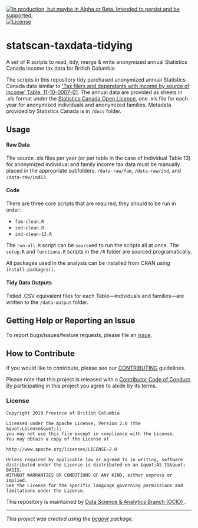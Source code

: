 <a id="devex-badge" rel="Delivery" href="https://github.com/BCDevExchange/assets/blob/master/README.md"><img alt="In production, but maybe in Alpha or Beta. Intended to persist and be supported." style="border-width:0" src="https://assets.bcdevexchange.org/images/badges/delivery.svg" title="In production, but maybe in Alpha or Beta. Intended to persist and be supported." /></a>[![License](https://img.shields.io/badge/License-Apache%202.0-blue.svg)](https://opensource.org/licenses/Apache-2.0)

# statscan-taxdata-tidying
 
A set of R scripts to read, tidy, merge & write anonymized annual Statistics Canada income tax data for British Columbia. 

The scripts in this repository tidy purchased anonymized annual Statistics Canada data similar to ['Tax filers and dependants with income by source of income' Table: 11-10-0007-01](https://www150.statcan.gc.ca/t1/tbl1/en/tv.action?pid=1110000701). The annual data are provided as sheets in .xls format under the [Statistics Canada Open Licence](https://www.statcan.gc.ca/eng/reference/licence), one .xls file for each year for anonymized individuals and anonymized families. Metadata provided by Statistics Canada is in `/docs` folder.


## Usage

#### Raw Data

The source .xls files per year (or per table in the case of Individual Table 13) for anonymized individual and family income tax data must be manually placed in the appropriate subfolders: `/data-raw/fam`, `/data-raw/ind`, and `/data-raw/ind13`.

#### Code

There are three core scripts that are required, they should to be run in order:

- `fam-clean.R`
- `ind-clean.R`
- `ind-clean-13.R`

The `run-all.R` script can be `source`ed to run the scripts all at once. The `setup.R` and `functions.R` scripts in the `/R` folder are sourced programatically.

All packages used in the analysis can be installed from CRAN using `install.packages()`.

#### Tidy Data Outputs

Tidied .CSV equivalent files for each Table&mdash;individuals and families&mdash;are written to the `/data-output` folder.


## Getting Help or Reporting an Issue

To report bugs/issues/feature requests, please file an [issue](https://github.com/bcgov/StatCan_IncomeTax_Tidying/issues/).

## How to Contribute

If you would like to contribute, please see our [CONTRIBUTING](CONTRIBUTING.md) guidelines.

Please note that this project is released with a [Contributor Code of Conduct](CODE_OF_CONDUCT.md). By participating in this project you agree to abide by its terms.

### License

```
Copyright 2019 Province of British Columbia

Licensed under the Apache License, Version 2.0 (the &quot;License&quot;);
you may not use this file except in compliance with the License.
You may obtain a copy of the License at

http://www.apache.org/licenses/LICENSE-2.0

Unless required by applicable law or agreed to in writing, software distributed under the License is distributed on an &quot;AS IS&quot; BASIS,
WITHOUT WARRANTIES OR CONDITIONS OF ANY KIND, either express or implied.
See the License for the specific language governing permissions and limitations under the License.
```

This repository is maintained by [Data Science & Analytics Branch (OCIO) ](https://github.com/orgs/bcgov/teams/dsab).

---
*This project was created using the [bcgovr](https://github.com/bcgov/bcgovr) package.* 
